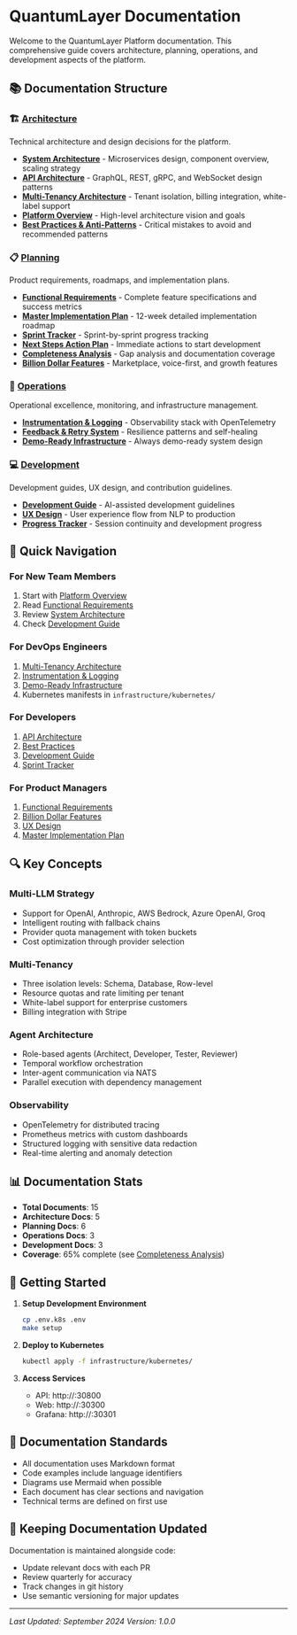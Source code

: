 # QuantumLayer Documentation

Welcome to the QuantumLayer Platform documentation. This comprehensive guide covers architecture, planning, operations, and development aspects of the platform.

## 📚 Documentation Structure

### 🏗️ [Architecture](architecture/)
Technical architecture and design decisions for the platform.

- **[System Architecture](architecture/SYSTEM_ARCHITECTURE.md)** - Microservices design, component overview, scaling strategy
- **[API Architecture](architecture/API_ARCHITECTURE.md)** - GraphQL, REST, gRPC, and WebSocket design patterns
- **[Multi-Tenancy Architecture](architecture/MULTI_TENANCY_ARCHITECTURE.md)** - Tenant isolation, billing integration, white-label support
- **[Platform Overview](architecture/QUANTUMLAYER_V2_ARCHITECTURE.md)** - High-level architecture vision and goals
- **[Best Practices & Anti-Patterns](architecture/FOOTGUNS_AND_RECOMMENDATIONS.md)** - Critical mistakes to avoid and recommended patterns

### 📋 [Planning](planning/)
Product requirements, roadmaps, and implementation plans.

- **[Functional Requirements](planning/FRD_QUANTUMLAYER_V2.md)** - Complete feature specifications and success metrics
- **[Master Implementation Plan](planning/MASTER_IMPLEMENTATION_PLAN.md)** - 12-week detailed implementation roadmap
- **[Sprint Tracker](planning/SPRINT_TRACKER.md)** - Sprint-by-sprint progress tracking
- **[Next Steps Action Plan](planning/NEXT_STEPS_ACTION_PLAN.md)** - Immediate actions to start development
- **[Completeness Analysis](planning/COMPLETENESS_ANALYSIS.md)** - Gap analysis and documentation coverage
- **[Billion Dollar Features](planning/BILLION_DOLLAR_FEATURES.md)** - Marketplace, voice-first, and growth features

### 🔧 [Operations](operations/)
Operational excellence, monitoring, and infrastructure management.

- **[Instrumentation & Logging](operations/INSTRUMENTATION_AND_LOGGING.md)** - Observability stack with OpenTelemetry
- **[Feedback & Retry System](operations/FEEDBACK_AND_RETRY_SYSTEM.md)** - Resilience patterns and self-healing
- **[Demo-Ready Infrastructure](operations/DEMO_READY_INFRASTRUCTURE.md)** - Always demo-ready system design

### 💻 [Development](development/)
Development guides, UX design, and contribution guidelines.

- **[Development Guide](development/CLAUDE.md)** - AI-assisted development guidelines
- **[UX Design](development/QUANTUM_EXPERIENCE_DESIGN.md)** - User experience flow from NLP to production
- **[Progress Tracker](development/PROGRESS_TRACKER.md)** - Session continuity and development progress

## 🎯 Quick Navigation

### For New Team Members
1. Start with [Platform Overview](architecture/QUANTUMLAYER_V2_ARCHITECTURE.md)
2. Read [Functional Requirements](planning/FRD_QUANTUMLAYER_V2.md)
3. Review [System Architecture](architecture/SYSTEM_ARCHITECTURE.md)
4. Check [Development Guide](development/CLAUDE.md)

### For DevOps Engineers
1. [Multi-Tenancy Architecture](architecture/MULTI_TENANCY_ARCHITECTURE.md)
2. [Instrumentation & Logging](operations/INSTRUMENTATION_AND_LOGGING.md)
3. [Demo-Ready Infrastructure](operations/DEMO_READY_INFRASTRUCTURE.md)
4. Kubernetes manifests in `infrastructure/kubernetes/`

### For Developers
1. [API Architecture](architecture/API_ARCHITECTURE.md)
2. [Best Practices](architecture/FOOTGUNS_AND_RECOMMENDATIONS.md)
3. [Development Guide](development/CLAUDE.md)
4. [Sprint Tracker](planning/SPRINT_TRACKER.md)

### For Product Managers
1. [Functional Requirements](planning/FRD_QUANTUMLAYER_V2.md)
2. [Billion Dollar Features](planning/BILLION_DOLLAR_FEATURES.md)
3. [UX Design](development/QUANTUM_EXPERIENCE_DESIGN.md)
4. [Master Implementation Plan](planning/MASTER_IMPLEMENTATION_PLAN.md)

## 🔍 Key Concepts

### Multi-LLM Strategy
- Support for OpenAI, Anthropic, AWS Bedrock, Azure OpenAI, Groq
- Intelligent routing with fallback chains
- Provider quota management with token buckets
- Cost optimization through provider selection

### Multi-Tenancy
- Three isolation levels: Schema, Database, Row-level
- Resource quotas and rate limiting per tenant
- White-label support for enterprise customers
- Billing integration with Stripe

### Agent Architecture
- Role-based agents (Architect, Developer, Tester, Reviewer)
- Temporal workflow orchestration
- Inter-agent communication via NATS
- Parallel execution with dependency management

### Observability
- OpenTelemetry for distributed tracing
- Prometheus metrics with custom dashboards
- Structured logging with sensitive data redaction
- Real-time alerting and anomaly detection

## 📊 Documentation Stats

- **Total Documents**: 15
- **Architecture Docs**: 5
- **Planning Docs**: 6
- **Operations Docs**: 3
- **Development Docs**: 3
- **Coverage**: 65% complete (see [Completeness Analysis](planning/COMPLETENESS_ANALYSIS.md))

## 🚀 Getting Started

1. **Setup Development Environment**
   ```bash
   cp .env.k8s .env
   make setup
   ```

2. **Deploy to Kubernetes**
   ```bash
   kubectl apply -f infrastructure/kubernetes/
   ```

3. **Access Services**
   - API: http://<cluster-ip>:30800
   - Web: http://<cluster-ip>:30300
   - Grafana: http://<cluster-ip>:30301

## 📝 Documentation Standards

- All documentation uses Markdown format
- Code examples include language identifiers
- Diagrams use Mermaid when possible
- Each document has clear sections and navigation
- Technical terms are defined on first use

## 🔄 Keeping Documentation Updated

Documentation is maintained alongside code:
- Update relevant docs with each PR
- Review quarterly for accuracy
- Track changes in git history
- Use semantic versioning for major updates

---

*Last Updated: September 2024*
*Version: 1.0.0*